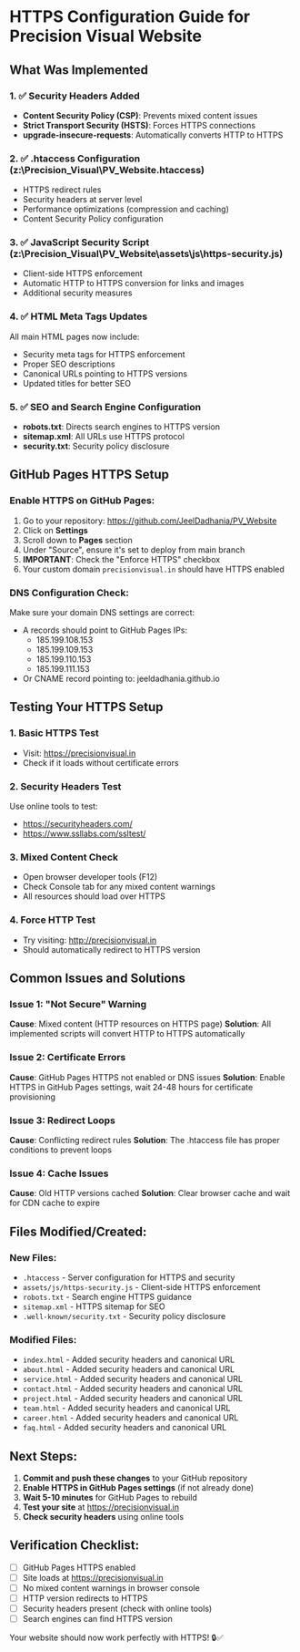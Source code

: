 # HTTPS Configuration Guide for Precision Visual Website

## What Was Implemented

### 1. ✅ Security Headers Added
- **Content Security Policy (CSP)**: Prevents mixed content issues
- **Strict Transport Security (HSTS)**: Forces HTTPS connections
- **upgrade-insecure-requests**: Automatically converts HTTP to HTTPS

### 2. ✅ .htaccess Configuration (z:\Precision_Visual\PV_Website\.htaccess)
- HTTPS redirect rules
- Security headers at server level
- Performance optimizations (compression and caching)
- Content Security Policy configuration

### 3. ✅ JavaScript Security Script (z:\Precision_Visual\PV_Website\assets\js\https-security.js)
- Client-side HTTPS enforcement
- Automatic HTTP to HTTPS conversion for links and images
- Additional security measures

### 4. ✅ HTML Meta Tags Updates
All main HTML pages now include:
- Security meta tags for HTTPS enforcement
- Proper SEO descriptions
- Canonical URLs pointing to HTTPS versions
- Updated titles for better SEO

### 5. ✅ SEO and Search Engine Configuration
- **robots.txt**: Directs search engines to HTTPS version
- **sitemap.xml**: All URLs use HTTPS protocol
- **security.txt**: Security policy disclosure

## GitHub Pages HTTPS Setup

### Enable HTTPS on GitHub Pages:
1. Go to your repository: https://github.com/JeelDadhania/PV_Website
2. Click on **Settings**
3. Scroll down to **Pages** section
4. Under "Source", ensure it's set to deploy from main branch
5. **IMPORTANT**: Check the "Enforce HTTPS" checkbox
6. Your custom domain `precisionvisual.in` should have HTTPS enabled

### DNS Configuration Check:
Make sure your domain DNS settings are correct:
- A records should point to GitHub Pages IPs:
  - 185.199.108.153
  - 185.199.109.153
  - 185.199.110.153
  - 185.199.111.153
- Or CNAME record pointing to: jeeldadhania.github.io

## Testing Your HTTPS Setup

### 1. Basic HTTPS Test
- Visit: https://precisionvisual.in
- Check if it loads without certificate errors

### 2. Security Headers Test
Use online tools to test:
- https://securityheaders.com/
- https://www.ssllabs.com/ssltest/

### 3. Mixed Content Check
- Open browser developer tools (F12)
- Check Console tab for any mixed content warnings
- All resources should load over HTTPS

### 4. Force HTTP Test
- Try visiting: http://precisionvisual.in
- Should automatically redirect to HTTPS version

## Common Issues and Solutions

### Issue 1: "Not Secure" Warning
**Cause**: Mixed content (HTTP resources on HTTPS page)
**Solution**: All implemented scripts will convert HTTP to HTTPS automatically

### Issue 2: Certificate Errors
**Cause**: GitHub Pages HTTPS not enabled or DNS issues
**Solution**: Enable HTTPS in GitHub Pages settings, wait 24-48 hours for certificate provisioning

### Issue 3: Redirect Loops
**Cause**: Conflicting redirect rules
**Solution**: The .htaccess file has proper conditions to prevent loops

### Issue 4: Cache Issues
**Cause**: Old HTTP versions cached
**Solution**: Clear browser cache and wait for CDN cache to expire

## Files Modified/Created:

### New Files:
- `.htaccess` - Server configuration for HTTPS and security
- `assets/js/https-security.js` - Client-side HTTPS enforcement
- `robots.txt` - Search engine HTTPS guidance
- `sitemap.xml` - HTTPS sitemap for SEO
- `.well-known/security.txt` - Security policy disclosure

### Modified Files:
- `index.html` - Added security headers and canonical URL
- `about.html` - Added security headers and canonical URL  
- `service.html` - Added security headers and canonical URL
- `contact.html` - Added security headers and canonical URL
- `project.html` - Added security headers and canonical URL
- `team.html` - Added security headers and canonical URL
- `career.html` - Added security headers and canonical URL
- `faq.html` - Added security headers and canonical URL

## Next Steps:

1. **Commit and push these changes** to your GitHub repository
2. **Enable HTTPS in GitHub Pages settings** (if not already done)
3. **Wait 5-10 minutes** for GitHub Pages to rebuild
4. **Test your site** at https://precisionvisual.in
5. **Check security headers** using online tools

## Verification Checklist:
- [ ] GitHub Pages HTTPS enabled
- [ ] Site loads at https://precisionvisual.in
- [ ] No mixed content warnings in browser console
- [ ] HTTP version redirects to HTTPS
- [ ] Security headers present (check with online tools)
- [ ] Search engines can find HTTPS version

Your website should now work perfectly with HTTPS! 🔒✅